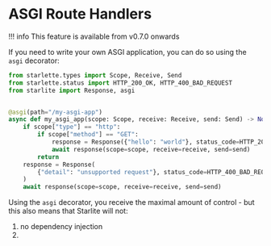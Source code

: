 # ASGI Route Handlers

<!-- prettier-ignore -->
!!! info
    This feature is available from v0.7.0 onwards

If you need to write your own ASGI application, you can do so using the `asgi` decorator:

```python
from starlette.types import Scope, Receive, Send
from starlette.status import HTTP_200_OK, HTTP_400_BAD_REQUEST
from starlite import Response, asgi


@asgi(path="/my-asgi-app")
async def my_asgi_app(scope: Scope, receive: Receive, send: Send) -> None:
    if scope["type"] == "http":
        if scope["method"] == "GET":
            response = Response({"hello": "world"}, status_code=HTTP_200_OK)
            await response(scope=scope, receive=receive, send=send)
        return
    response = Response(
        {"detail": "unsupported request"}, status_code=HTTP_400_BAD_REQUEST
    )
    await response(scope=scope, receive=receive, send=send)
```

Using the `asgi` decorator, you receive the maximal amount of control - but this also means that Starlite will not:

1. no dependency injection
2.
